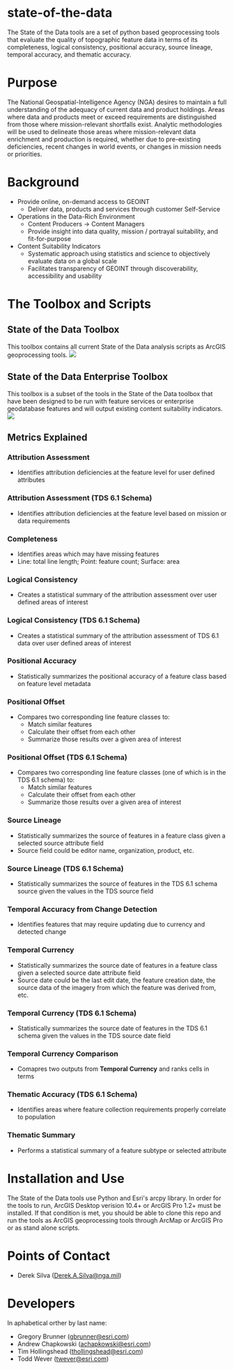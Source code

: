 # state-of-the-data

The State of the Data tools are a set of python based geoprocessing tools that evaluate the quality of topographic feature data in terms of its completeness, 
logical consistency, positional accuracy, source lineage, temporal accuracy, and thematic accuracy.

# Purpose
The National Geospatial-Intelligence Agency (NGA) desires to maintain a full understanding of the adequacy of current data and product holdings. Areas where data and products meet or exceed requirements are distinguished from those where mission-relevant shortfalls exist. Analytic methodologies will be used to delineate those areas where mission-relevant data enrichment and production is required, whether due to pre-existing deficiencies, recent changes in world events, or changes in mission needs or priorities.

# Background
- Provide online, on-demand access to GEOINT
  - Deliver data, products and services through customer Self-Service
- Operations in the Data-Rich Environment
  - Content Producers → Content Managers
  - Provide insight into data quality, mission / portrayal suitability, and fit-for-purpose
- Content Suitability Indicators
  - Systematic approach using statistics and science to objectively evaluate data on a global scale
  - Facilitates transparency of GEOINT through discoverability, accessibility and usability

# The Toolbox and Scripts
## State of the Data Toolbox
This toolbox contains all current State of the Data analysis scripts as ArcGIS geoprocessing tools.
![](http://nga.maps.arcgis.com/sharing/rest/content/items/b01f07bc755f480ab4052c64484b40fd/data?style=centerme)
## State of the Data Enterprise Toolbox
This toolbox is a subset of the tools in the State of the Data toolbox that have been designed to be run with feature services or enterprise geodatabase features and will output existing content suitability indicators. 
![](http://nga.maps.arcgis.com/sharing/rest/content/items/40d970a508df481d97d846266ef5f21e/data?style=centerme)
## Metrics Explained
### Attribution Assessment
- Identifies attribution deficiencies at the feature level for user defined attributes
### Attribution Assessment (TDS 6.1 Schema)
- Identifies attribution deficiencies at the feature level based on mission or data requirements
### Completeness
- Identifies areas which may have missing features
- Line: total line length; Point: feature count; Surface: area
### Logical Consistency
- Creates a statistical summary of the attribution assessment over user defined areas of interest
### Logical Consistency (TDS 6.1 Schema)
- Creates a statistical summary of the attribution assessment of TDS 6.1 data over user defined areas of interest
### Positional Accuracy
- Statistically summarizes the positional accuracy of a feature class based on feature level metadata
### Positional Offset
- Compares two corresponding line feature classes to:
  - Match similar features
  - Calculate their offset from each other
  - Summarize those results over a given area of interest
### Positional Offset (TDS 6.1 Schema)
- Compares two corresponding line feature classes (one of which is in the TDS 6.1 schema) to:
  - Match similar features
  - Calculate their offset from each other
  - Summarize those results over a given area of interest
### Source Lineage
- Statistically summarizes the source of features in a feature class given a selected source attribute field
- Source field could be editor name, organization, product, etc.
### Source Lineage (TDS 6.1 Schema)
- Statistically summarizes the source of features in the TDS 6.1 schema source given the values in the TDS source field
### Temporal Accuracy from Change Detection
- Identifies features that may require updating due to currency and detected change
### Temporal Currency
- Statistically summarizes the source date of features in a feature class given a selected source date attribute field
- Source date could be the last edit date, the feature creation date, the source data of the imagery from which the feature was derived from, etc.
### Temporal Currency (TDS 6.1 Schema)
- Statistically summarizes the source date of features in the TDS 6.1 schema given the values in the TDS source date field
### Temporal Currency Comparison
- Comapres two outputs from **Temporal** **Currency** and ranks cells in terms 
### Thematic Accuracy (TDS 6.1 Schema)
- Identifies areas where feature collection requirements properly correlate to population
### Thematic Summary
- Performs a statistical summary of a feature subtype or selected attribute

# Installation and Use
The State of the Data tools use Python and Esri's arcpy library. In order for the tools to run, ArcGIS Desktop verision 10.4+ or ArcGIS Pro 1.2+ must be installed. If that condition is met, you should be able to clone this repo and run the tools as ArcGIS geoprocessing tools through ArcMap  or ArcGIS Pro or as stand alone scripts.

# Points of Contact
- Derek Silva (Derek.A.Silva@nga.mil)

# Developers
In aphabetical orther by last name:
- Gregory Brunner (gbrunner@esri.com)
- Andrew Chapkowski (achapkowski@esri.com)
- Tim Hollingshead (thollingshead@esri.com)
- Todd Wever (twever@esri.com)